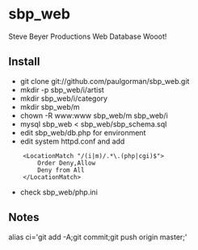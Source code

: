 sbp_web
=======

Steve Beyer Productions Web Database
Wooot!

Install
-------
* git clone git://github.com/paulgorman/sbp_web.git
* mkdir -p sbp_web/i/artist
* mkdir sbp_web/i/category
* mkdir sbp_web/m
* chown -R www:www sbp_web/m sbp_web/i
* mysql sbp_web < sbp_web/sbp_schema.sql
* edit sbp_web/db.php for environment
* edit system httpd.conf and add
```
	<LocationMatch "/(i|m)/.*\.(php|cgi)$">
		Order Deny,Allow
		Deny from All
	</LocationMatch>
```

* check sbp_web/php.ini

Notes
-----
alias ci='git add -A;git commit;git push origin master;'
